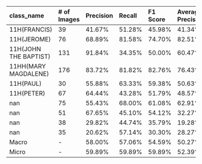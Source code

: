 | class_name            | # of Images   | Precision   | Recall   | F1 Score   | Average Precision   |
|:----------------------|:--------------|:------------|:---------|:-----------|:--------------------|
| 11H(FRANCIS)          | 39            | 41.67%      | 51.28%   | 45.98%     | 41.34%              |
| 11H(JEROME)           | 76            | 68.89%      | 81.58%   | 74.70%     | 82.51%              |
| 11H(JOHN THE BAPTIST) | 131           | 91.84%      | 34.35%   | 50.00%     | 60.47%              |
| 11HH(MARY MAGDALENE)  | 176           | 83.72%      | 81.82%   | 82.76%     | 76.43%              |
| 11H(PAUL)             | 30            | 55.88%      | 63.33%   | 59.38%     | 50.63%              |
| 11H(PETER)            | 67            | 64.44%      | 43.28%   | 51.79%     | 48.57%              |
| nan                   | 75            | 55.43%      | 68.00%   | 61.08%     | 62.91%              |
| nan                   | 51            | 67.65%      | 45.10%   | 54.12%     | 32.27%              |
| nan                   | 38            | 29.82%      | 44.74%   | 35.79%     | 19.28%              |
| nan                   | 35            | 20.62%      | 57.14%   | 30.30%     | 28.27%              |
| Macro                 | -             | 58.00%      | 57.06%   | 54.59%     | 50.27%              |
| Micro                 | -             | 59.89%      | 59.89%   | 59.89%     | 52.39%              |